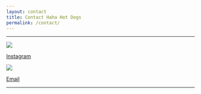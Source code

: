 ```yaml
---
layout: contact
title: Contact Haha Hot Dogs
permalink: /contact/
---
```


---
<div class="contact-social">
  <div class="contact-social-link">
    <a href="https://www.instagram.com/hahahotdogs/">
      <img src="{{ "/assets/images/contact-instagram.svg" | relative_url }}" />
      <p>Instagram</p>
    </a>
  </div>

  <div class="contact-social-link">
    <a href="mailto:hahahotdogs@gmail.com">
      <img src="{{ "/assets/images/contact-mailto.svg" | relative_url }}" />
      <p>Email</p>
    </a>
  </div>
</div>

---


<!--
## Email
<form name="contact" class="contact-form" action="https://getform.io/f/4148fa5c-95c9-48c2-adcf-1fa77f46d4e5" method="POST">
  <div class="contact-form-personal-info">
    <div>
      <label for="name">Your Name</label>
      <input type="text" name="name" />
    </div>
    <div>
      <label for="email">Your Email Address</label>
      <input type="email" name="email" />
    </div>
  </div>
  <div class="contact-message">
    <label for="message">Message</label>
    <textarea name="message"></textarea>
  </div>
  <p>
    <button type="submit" class="btn-lrg btn-lrg-light btn-full-width-mobile">Send Email</button>
  </p>
</form>

---
-->
